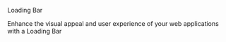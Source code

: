 Loading Bar

Enhance the visual appeal and user experience of your web applications with a Loading Bar 
